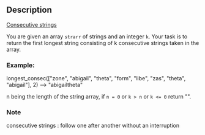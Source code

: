 ## Description

[Consecutive strings](https://www.codewars.com/kata/consecutive-strings)

You are given an array `strarr` of strings and an integer `k`. Your task is to return the first longest string consisting of k consecutive strings taken in the array.

### Example:
longest_consec(["zone", "abigail", "theta", "form", "libe", "zas", "theta", "abigail"], 2) --> "abigailtheta"

n being the length of the string array, if `n = 0` or `k > n` or `k <= 0` return "".

### Note
consecutive strings : follow one after another without an interruption